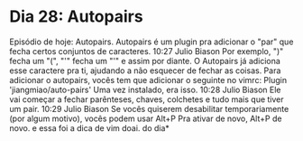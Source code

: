 # Dia 28: Autopairs

Episódio de hoje: Autopairs.
Autopairs é um plugin pra adicionar o "par" que fecha certos conjuntos de caracteres.
10:27
Julio Biason
Por exemplo, ")" fecha um "(", "'" fecha um "'" e assim por diante.
O Autopairs já adiciona esse caractere pra ti, ajudando a não esquecer de fechar as coisas.
Para adicionar o autopairs, vocês tem que adicionar o seguinte no vimrc:
Plugin 'jiangmiao/auto-pairs'
Uma vez instalado, era isso.
10:28
Julio Biason
Ele vai começar a fechar parênteses, chaves, colchetes e tudo mais que tiver um pair.
10:29
Julio Biason
Se vocês quiserem desabilitar temporariamente (por algum motivo), vocês podem usar Alt+P
Pra ativar de novo, Alt+P de novo.
e essa foi a dica de vim doai.
do dia*